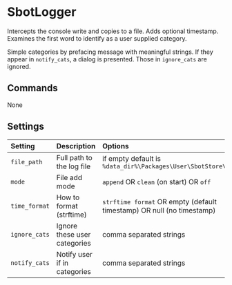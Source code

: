 # SbotLogger

Intercepts the console write and copies to a file. Adds optional timestamp.
Examines the first word to identify as a user supplied category.

Simple categories by prefacing message with meaningful strings. If they appear in
`notify_cats`, a dialog is presented. Those in `ignore_cats` are ignored.

## Commands
None


## Settings
| Setting            | Description                     | Options   |
| :--------          | :-------                        | :------   |
| `file_path`        | Full path to the log file       | if empty default is `%data_dir%\Packages\User\SbotStore\sbot.log`  |
| `mode`             | File add mode                   | `append` OR `clean` (on start) OR `off` |
| `time_format`      | How to format (strftime)        | `strftime format` OR empty (default timestamp) OR null (no timestamp) |
| `ignore_cats`      | Ignore these user categories    | comma separated strings |
| `notify_cats`      | Notify user if in categories    | comma separated strings |
